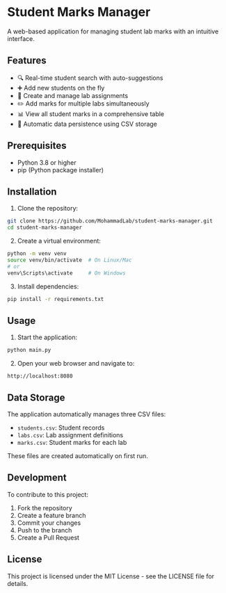 # Student Marks Manager

A web-based application for managing student lab marks with an intuitive interface.

## Features

- 🔍 Real-time student search with auto-suggestions
- ➕ Add new students on the fly
- 📝 Create and manage lab assignments
- ✏️ Add marks for multiple labs simultaneously
- 📊 View all student marks in a comprehensive table
- 💾 Automatic data persistence using CSV storage

## Prerequisites

- Python 3.8 or higher
- pip (Python package installer)

## Installation

1. Clone the repository:
```bash
git clone https://github.com/MohammadLab/student-marks-manager.git
cd student-marks-manager
```

2. Create a virtual environment:
```bash
python -m venv venv
source venv/bin/activate  # On Linux/Mac
# or
venv\Scripts\activate     # On Windows
```

3. Install dependencies:
```bash
pip install -r requirements.txt
```

## Usage

1. Start the application:
```bash
python main.py
```

2. Open your web browser and navigate to:
```
http://localhost:8080
```

## Data Storage

The application automatically manages three CSV files:
- `students.csv`: Student records
- `labs.csv`: Lab assignment definitions
- `marks.csv`: Student marks for each lab

These files are created automatically on first run.

## Development

To contribute to this project:

1. Fork the repository
2. Create a feature branch
3. Commit your changes
4. Push to the branch
5. Create a Pull Request

## License

This project is licensed under the MIT License - see the LICENSE file for details.
